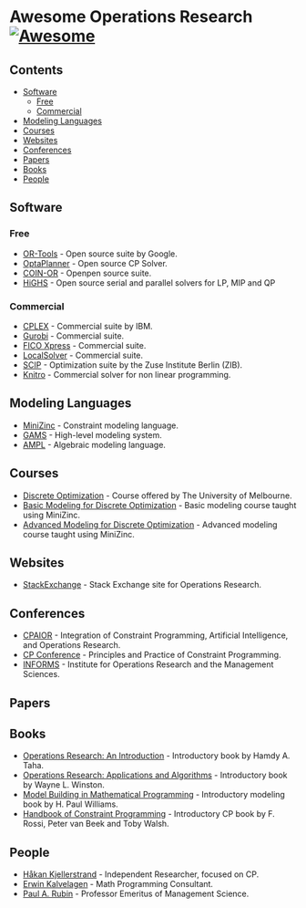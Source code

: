# Awesome Operations Research [![Awesome](https://awesome.re/badge.svg)](https://github.com/sindresorhus/awesome)

## Contents

- [Software](#software)
  - [Free](#free)
  - [Commercial](#commercial)
- [Modeling Languages](#modeling-languages)
- [Courses](#courses)
- [Websites](#websites)
- [Conferences](#conferences)
- [Papers](#papers)
- [Books](#books)
- [People](#people)

## Software

### Free

- [OR-Tools](https://developers.google.com/optimization) - Open source suite by Google.
- [OptaPlanner](https://www.optaplanner.org/) - Open source CP Solver.
- [COIN-OR](https://www.coin-or.org/) - Openpen source suite.
- [HiGHS](https://www.maths.ed.ac.uk/hall/HiGHS/) - Open source serial and parallel solvers for LP, MIP and QP

### Commercial

- [CPLEX](https://www.ibm.com/analytics/cplex-optimizer) - Commercial suite by IBM.
- [Gurobi](https://www.gurobi.com/) - Commercial suite.
- [FICO Xpress](https://www.fico.com/en/products/fico-xpress-optimization) - Commercial suite.
- [LocalSolver](https://www.localsolver.com/) - Commercial suite.
- [SCIP](https://www.scipopt.org/) - Optimization suite by the Zuse Institute Berlin (ZIB).
- [Knitro](https://www.artelys.com/solvers/knitro/) - Commercial solver for non linear programming.

## Modeling Languages

- [MiniZinc](https://www.minizinc.org/) - Constraint modeling language.
- [GAMS](https://www.gams.com/) - High-level modeling system.
- [AMPL](https://www.ampl.com/) - Algebraic modeling language.

## Courses

- [Discrete Optimization](https://www.coursera.org/learn/discrete-optimization) - Course offered by The University of Melbourne.
- [Basic Modeling for Discrete Optimization](https://www.coursera.org/learn/basic-modeling) - Basic modeling course taught using MiniZinc.
- [Advanced Modeling for Discrete Optimization](https://www.coursera.org/learn/advanced-modeling) - Advanced modeling course taught using MiniZinc.

## Websites

- [StackExchange](https://or.stackexchange.com/) - Stack Exchange site for Operations Research.

## Conferences

- [CPAIOR](https://cpaior.org/) - Integration of Constraint Programming, Artificial Intelligence, and Operations Research.
- [CP Conference](https://www.a4cp.org/events/cp-conference-series) - Principles and Practice of Constraint Programming.
- [INFORMS](https://www.informs.org/) - Institute for Operations Research and the Management Sciences.

## Papers

## Books

- [Operations Research: An Introduction](https://www.pearson.com/us/higher-education/program/Taha-Operations-Research-An-Introduction-10th-Edition/PGM334070.html) - Introductory book by Hamdy A. Taha.
- [Operations Research: Applications and Algorithms](https://www.amazon.com/Operations-Research-Applications-Algorithms-InfoTrac/dp/0534380581) - Introductory book by Wayne L. Winston.
- [Model Building in Mathematical Programming](https://www.wiley.com/en-ie/Model+Building+in+Mathematical+Programming,+5th+Edition-p-9781118443330) - Introductory modeling book by H. Paul Williams.
- [Handbook of Constraint Programming](https://www.amazon.com/dp/0444527265) - Introductory CP book by F. Rossi, Peter van Beek and Toby Walsh.

## People

- [Håkan Kjellerstrand](http://hakank.org/) - Independent Researcher, focused on CP.
- [Erwin Kalvelagen](https://yetanothermathprogrammingconsultant.blogspot.com/) - Math Programming Consultant.
- [Paul A. Rubin](https://orinanobworld.blogspot.com/) - Professor Emeritus of Management Science.
